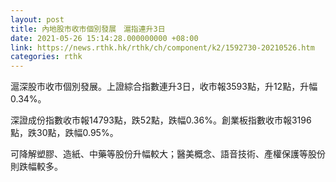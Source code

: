 ```yaml
---
layout: post
title: 內地股市收市個別發展　滬指連升3日
date: 2021-05-26 15:14:28.000000000 +08:00
link: https://news.rthk.hk/rthk/ch/component/k2/1592730-20210526.htm
categories: rthk
---
```


滬深股市收市個別發展。上證綜合指數連升3日，收市報3593點，升12點，升幅0.34%。

深證成份指數收市報14793點，跌52點，跌幅0.36%。創業板指數收市報3196點，跌30點，跌幅0.95%。

可降解塑膠、造紙、中藥等股份升幅較大；醫美概念、語音技術、產權保護等股份則跌幅較多。
